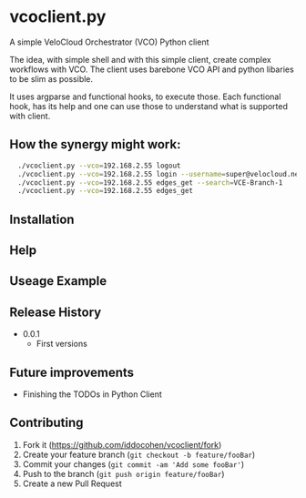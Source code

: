 # vcoclient.py 

A simple VeloCloud Orchestrator (VCO) Python client

The idea, with simple shell and with this simple client, create complex workflows with VCO.
The client uses barebone VCO API and python libaries to be slim as possible.

It uses argparse and functional hooks, to execute those. Each functional hook, has its help and one can use those to understand what is supported with client.

## How the synergy might work:
```sh
  ./vcoclient.py --vco=192.168.2.55 logout
  ./vcoclient.py --vco=192.168.2.55 login --username=super@velocloud.net --password=VeloCloud123
  ./vcoclient.py --vco=192.168.2.55 edges_get --search=VCE-Branch-1
  ./vcoclient.py --vco=192.168.2.55 edges_get
```

## Installation

## Help

## Useage Example

## Release History

* 0.0.1
    * First versions

## Future improvements

* Finishing the TODOs in Python Client 

## Contributing

1. Fork it (<https://github.com/iddocohen/vcoclient/fork>)
2. Create your feature branch (`git checkout -b feature/fooBar`)
3. Commit your changes (`git commit -am 'Add some fooBar'`)
4. Push to the branch (`git push origin feature/fooBar`)
5. Create a new Pull Request

<!-- Markdown link & img dfn's -->
[wiki]: https://github.com/iddocohen/vcoclient/wiki
